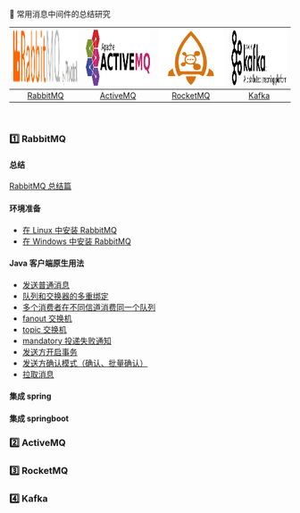 
:memo: 常用消息中间件的总结研究<br>

| <img src="docs/01 rabbitmq/RabbitMQ-logo.svg" href="http://www.rabbitmq.com/" width="200" height="100"> |<img src="docs/02 activemq/activemq-logo.png"  href="http://activemq.apache.org/" width="200" height="100"> | <img src="docs/03 rocketmq/rmq-logo.png" href="http://rocketmq.apache.org/" width="200" height="100"> | <img src="docs/04 kafka/logo.png" href="http://kafka.apache.org/" width="200" height="100">|
| :--------: | :---------: | :---------: | :---------: | 
| [RabbitMQ](#one-RabbitMQ) | [ActiveMQ](#two-ActiveMQ)|[RocketMQ](#three-RocketMQ) | [Kafka](#four-Kafka) |

<br>

### :one: RabbitMQ

#### 总结

[RabbitMQ 总结篇](https://github.com/pleuvoir/mq-research/blob/master/docs/01%20rabbitmq/README.md)

#### 环境准备

* [在 Linux 中安装 RabbitMQ](https://pleuvoir.github.io/2017/09/28/rabbitmq-an-zhuang/)
* [在 Windows 中安装 RabbitMQ](https://github.com/pleuvoir/reference-samples/tree/master/spring-amqp-example)

#### Java 客户端原生用法

* [发送普通消息](https://github.com/pleuvoir/mq-research/tree/master/source/rabbitmq/rabbitmq-native/src/main/java/io/github/pleuvoir/exchange/direct)
* [队列和交换器的多重绑定](https://github.com/pleuvoir/mq-research/tree/master/source/rabbitmq/rabbitmq-native/src/main/java/io/github/pleuvoir/exchange/direct)
* [多个消费者在不同信道消费同一个队列](https://github.com/pleuvoir/mq-research/tree/master/source/rabbitmq/rabbitmq-native/src/main/java/io/github/pleuvoir/exchange/direct)
* [fanout 交换机](https://github.com/pleuvoir/mq-research/tree/master/source/rabbitmq/rabbitmq-native/src/main/java/io/github/pleuvoir/exchange/fanout)
* [topic 交换机](https://github.com/pleuvoir/mq-research/tree/master/source/rabbitmq/rabbitmq-native/src/main/java/io/github/pleuvoir/exchange/topic)
* [mandatory 投递失败通知](https://github.com/pleuvoir/mq-research/tree/master/source/rabbitmq/rabbitmq-native/src/main/java/io/github/pleuvoir/mandatory)
* [发送方开启事务](https://github.com/pleuvoir/mq-research/tree/master/source/rabbitmq/rabbitmq-native/src/main/java/io/github/pleuvoir/transaction)
* [发送方确认模式（确认、批量确认）](https://github.com/pleuvoir/mq-research/tree/master/source/rabbitmq/rabbitmq-native/src/main/java/io/github/pleuvoir/producerconfirm)
* [拉取消息](https://github.com/pleuvoir/mq-research/tree/master/source/rabbitmq/rabbitmq-native/src/main/java/io/github/pleuvoir/pullmessage)

#### 集成 spring 

#### 集成 springboot 
 
### :two: ActiveMQ
 
### :three: RocketMQ
 
### :four: Kafka
